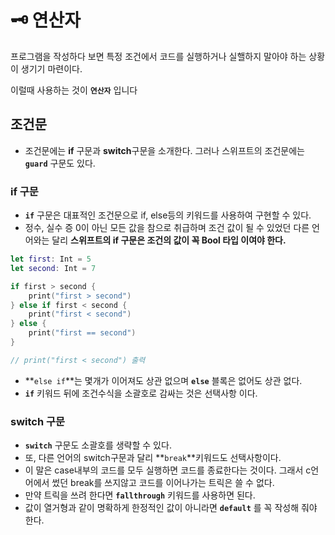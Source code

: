 # 🗝️ 연산자

프로그램을 작성하다 보면 특정 조건에서 코드를 실행하거나 실핼하지 말아야 하는 상황이 생기기 마련이다.

이럴때 사용하는 것이 **`연산자`** 입니다

## 조건문

- 조건문에는 **if** 구문과 **switch**구문을 소개한다. 그러나 스위프트의 조건문에는 **`guard`** 구문도 있다.

### if 구문

- **`if`** 구문은 대표적인 조건문으로 if, else등의 키워드를 사용하여 구현할 수 있다.
- 정수, 실수 증 0이 아닌 모든 값을 참으로 취급하며 조건 값이 될 수 있었던 다른 언어와는 달리 **스위프트의 if 구문은 조건의 값이 꼭 Bool 타입 이여야 한다.**

```swift
let first: Int = 5
let second: Int = 7

if first > second {
	print("first > second")
} else if first < second {
	print("first < second")
} else {
	print("first == second")
} 

// print("first < second") 출력
```

- **`else if`**는 몇개가 이어져도 상관 없으며 **`else`** 블록은 없어도 상관 없다.
- **`if`** 키워드 뒤에 조건수식을 소괄호로 감싸는 것은 선택사항 이다.

### switch 구문

- **`switch`** 구문도 소괄호를 생략할 수 있다.
- 또, 다른 언어의 switch구문과 달리 **`break`**키워드도 선택사항이다.
- 이 말은 case내부의 코드를 모두 실행하면 코드를 종료한다는 것이다. 그래서 c언어에서 썼던 break를 쓰지않고 코드를 이어나가는 트릭은 쓸 수 없다.
- 만약 트릭을 쓰려 한다면 **`fallthrough`** 키워드를 사용하면 된다.
- 값이 열거형과 같이 명확하게 한정적인 값이 아니라면 **`default`** 를 꼭 작성해 줘야 한다.